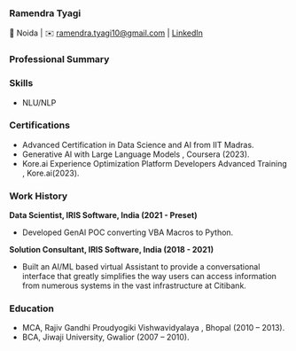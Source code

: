 ###  Ramendra Tyagi 
📍 Noida | ✉️ ramendra.tyagi10@gmail.com | [LinkedIn](https://www.linkedin.com/in/ramendra-tyagi-47796a59/)
### Professional Summary
### Skills
- NLU/NLP
### Certifications
- Advanced Certification in Data Science and AI from IIT Madras.
- Generative AI with Large Language Models , Coursera (2023).
- Kore.ai Experience Optimization Platform Developers Advanced Training , Kore.ai(2023).

###  Work History
**Data Scientist, IRIS Software, India (2021 - Preset)**
  - Developed GenAI POC converting VBA Macros to Python.

**Solution Consultant, IRIS Software, India (2018 - 2021)**
- Built an AI/ML based virtual Assistant to provide a conversational interface that greatly simplifies the way users can access information from numerous systems in the vast infrastructure at Citibank.

### Education
- MCA, Rajiv Gandhi Proudyogiki Vishwavidyalaya , Bhopal (2010 – 2013).
- BCA, Jiwaji University, Gwalior (2007 – 2010).

